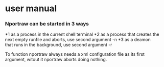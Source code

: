 # user manual
### Nportraw can be started in 3 ways
*1 as a process in the current shell terminal
*2 as a process that creates the next empty runfile and aborts, use second argument -n
*3 as a deamon that runs in the background, use second argument -r

To function nportraw always needs a xml configuration file as its first argument, witout it nportraw aborts doing nothing.
